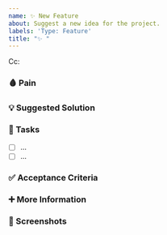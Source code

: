 ```yaml
---
name: ✨ New Feature 
about: Suggest a new idea for the project.
labels: 'Type: Feature'
title: "✨ "
---
```


<!-- **Tip:** Delete parts that are not relevent -->

<!-- Below the Cc, @ mention users who should be in the loop -->
Cc: 

### 🩸 Pain
<!-- Explain the pain you are experiencing -->

### 💡 Suggested Solution
<!-- Describe the intended solution -->

### 💼 Tasks 
<!-- Add GitHub tasks in a measurable, check-box manner -->
- [ ] ... 
- [ ] ... 

### ✅ Acceptance Criteria 
<!-- Add the "contract" that defines the requirements for the GitHub issue to be completed as per the team's agreement -->

### ➕ More Information
<!-- Add any other context here -->

### 📸 Screenshots 
<!-- If applicable, add screenshots that are relevent to the feature (i.e mock-ups, diagrams) -->